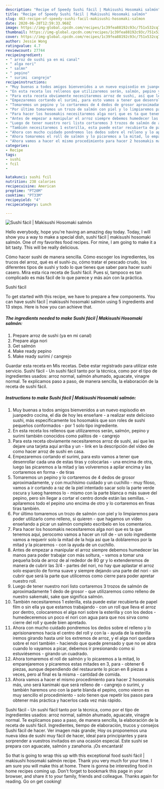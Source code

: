 ```yaml
---
description: "Recipe of Speedy Sushi fácil | Makisushi Hosomaki salmón"
title: "Recipe of Speedy Sushi fácil | Makisushi Hosomaki salmón"
slug: 463-recipe-of-speedy-sushi-facil-makisushi-hosomaki-salmon
date: 2020-06-28T12:59:33.968Z
image: https://img-global.cpcdn.com/recipes/1c39fea88192c93c/751x532cq70/sushi-facil-makisushi-hosomaki-salmon-foto-principal.jpg
thumbnail: https://img-global.cpcdn.com/recipes/1c39fea88192c93c/751x532cq70/sushi-facil-makisushi-hosomaki-salmon-foto-principal.jpg
cover: https://img-global.cpcdn.com/recipes/1c39fea88192c93c/751x532cq70/sushi-facil-makisushi-hosomaki-salmon-foto-principal.jpg
author: Jessie Wong
ratingvalue: 4.7
reviewcount: 27744
recipeingredient:
- " arroz de sushi ya en mi canal"
- " alga nori"
- " salmn"
- " pepino"
- " surimi  cangrejo"
recipeinstructions:
- "Muy buenas a todos amigos bienvenidos a un nuevo espisodio en juanpedro cocina, el día de hoy les enseñare a realizar este delicioso sushi, más especificamente los hosomakis que son roles de sushi pequeños conformados por 1 solo tipo ingrediente."
- "En esta receta los rellenos que utilizaremos serán, salmón, pepino y surimi también conocidos como palitos de cangrejo"
- "Para esta receta obviamente necesitaremos arroz de sushi, así que les dejare una tarjeta aquí arriba y un link en la descripción del vídeo de como hacer arroz de sushi en casa."
- "Empezaremos cortando el surimi, para esto vamos a tener que desenrollar cada una de estas tiras y colocarlas una encima de otra, luego las picaremos a la mitad y las volveremos a apilar encima y las cortaremos en forma de tiras"
- "Tomaremos un pepino y lo cortaremos de 4 dedos de grosor aproximadamente, y con muchísimo cuidado y un cuchillo muy filoso, vamos a ir cortando a raz de la piel intentado sacar solo la parte verde oscura y lueog haremos lo  mismo con la parte blanca o más suave del pepino, pero sin llegar a cortar el centro donde están las semillas. apilaremos todo el pepino uno encima de otro y lo cortaremos en finas tiras también."
- "Por último tomaremos un trozo de salmón con piel y lo limpiaremos para poder utilizarlo como relleno, si quieren  que hagamos un vídeo enseñando a picar un salmón completo escribelo en los comentarios."
- "Para hacer los hosomakis necesitaremos alga nori que es ta que tenemos aquí, perocomo vamos a hacer un roll de  un solo ingrediente vamos a requerir solo la mitad de la hoja así que la doblaremos por la mitad y la picaremos  con la ayuda de un cuchillo."
- "Antes de empezar a manipular el arroz siempre debemos humedecer las manos para poder trabajar con más soltura, vamos a tomar una pequeña bola de arroz de al rededor de 80 gr y lo extenderemos de manera de cubrir las 3/4 partes del nori, no hay que aplastar el arroz solo esparcilo de forma suave y siempre dejando una parte del nori  sin cubrir que será la parte que utilicemos como cierre para poder apretar nuestro roll."
- "Luego de tener nuestro nori listo cortaremos 3 trozos de salmón de aproximadamente 1 dedo de grosor que utilizaremos como relleno de nuestro sakemaki, sake que significa salmón."
- "También necesitaremos 1 esterilla, esta puede estar recubierta de papel film o sin ella ya que estamos trabajando con un roll que lleva el arroz por dentro, colocaremos el alga nori sobre la esterilla y con los dedos  humedeceremos un poco el nori con agua para que nos sirva como cierre del roll y quede bien apretado."
- "Ahora con mucho cuidado pondremos los dedos sobre el relleno y lo aprisionaremos hacia el centro del roll y con la ayuda de la esterilla iremos girando hasta unir los extremos de arroz, y el alga nori quedara sobre el nori también haciendo que quede prensado y que no se abra cuando lo vayamos a picar, debemos ir presionando como si estuviésemos  girando un cuadrado."
- "Ahora tomaremos el roll de salmón y lo picaremos a la mitad, lo emparejaremos y picaremos estas mitades en 3, para obtener 6 piezas, aunque dependiendo del restaurante lo pican en 8 piezas a veces, pero al final es la misma  cantidad de comida."
- "Ahora vamos a hacer el mismo procedimiento para hacer 2 hosomakis más, uno será kanimaki que será relleno de  cangrejo o surimi, y también haremos uno con la parte blanda el pepino, como vieron es muy sencillo el procedimiento solo tienen que repetir los pasos para obtener más práctica y hacerlos cada vez más rápido."
categories:
- Recipe
tags:
- sushi
- fcil
- 

katakunci: sushi fcil  
nutrition: 238 calories
recipecuisine: American
preptime: "PT20M"
cooktime: "PT33M"
recipeyield: "4"
recipecategory: Lunch

---
```



![Sushi fácil | Makisushi Hosomaki salmón](https://img-global.cpcdn.com/recipes/1c39fea88192c93c/751x532cq70/sushi-facil-makisushi-hosomaki-salmon-foto-principal.jpg)

Hello everybody, hope you're having an amazing day today. Today, I will show you a way to make a special dish, sushi fácil | makisushi hosomaki salmón. One of my favorites food recipes. For mine, I am going to make it a bit tasty. This will be really delicious.

Cómo hacer sushi de manera sencilla. Cómo escoger los ingredientes, los trucos del arroz, qué es el sushi-zu, cómo tratar el pescado crudo, los diferentes tipos de sushi y todo lo que tienes que saber para hacer sushi casero. Mira esta rica receta de Sushi fácil. Pues sí, tampoco es tan complicado es más fácil de lo que parece y más aún con la práctica.

Sushi fácil 

To get started with this recipe, we have to prepare a few components. You can have sushi fácil | makisushi hosomaki salmón using 5 ingredients and 13 steps. Here is how you can achieve that.

<!--inarticleads1-->

##### The ingredients needed to make Sushi fácil | Makisushi Hosomaki salmón:

1. Prepare  arroz de sushi (ya en mi canal)
1. Prepare  alga nori
1. Get  salmón
1. Make ready  pepino
1. Make ready  surimi / cangrejo


Guardar esta receta en Mis recetas. Debe estar registrado para utilizar este servicio. Sushi fácil - Un sushi fácil tanto por la técnica, como por el tipo de ingredientes usados: arroz normal, salmón ahumado, aguacate, vinagre normal. Te explicamos paso a paso, de manera sencilla, la elaboración de la receta de sushi fácil. 

<!--inarticleads2-->

##### Instructions to make Sushi fácil | Makisushi Hosomaki salmón:

1. Muy buenas a todos amigos bienvenidos a un nuevo espisodio en juanpedro cocina, el día de hoy les enseñare - a realizar este delicioso sushi, más especificamente los hosomakis que son roles de sushi pequeños conformados - por 1 solo tipo ingrediente.
1. En esta receta los rellenos que utilizaremos serán, salmón, pepino y surimi también conocidos como palitos de - cangrejo
1. Para esta receta obviamente necesitaremos arroz de sushi, así que les dejare una tarjeta aquí arriba y un - link en la descripción del vídeo de como hacer arroz de sushi en casa.
1. Empezaremos cortando el surimi, para esto vamos a tener que desenrollar cada una de estas tiras y colocarlas - una encima de otra, luego las picaremos a la mitad y las volveremos a apilar encima y las cortaremos en forma - de tiras
1. Tomaremos un pepino y lo cortaremos de 4 dedos de grosor aproximadamente, y con muchísimo cuidado y un cuchillo - muy filoso, vamos a ir cortando a raz de la piel intentado sacar solo la parte verde oscura y lueog haremos lo  - mismo con la parte blanca o más suave del pepino, pero sin llegar a cortar el centro donde están las semillas. - apilaremos todo el pepino uno encima de otro y lo cortaremos en finas tiras también.
1. Por último tomaremos un trozo de salmón con piel y lo limpiaremos para poder utilizarlo como relleno, si quieren  - que hagamos un vídeo enseñando a picar un salmón completo escribelo en los comentarios.
1. Para hacer los hosomakis necesitaremos alga nori que es ta que tenemos aquí, perocomo vamos a hacer un roll de  - un solo ingrediente vamos a requerir solo la mitad de la hoja así que la doblaremos por la mitad y la picaremos  - con la ayuda de un cuchillo.
1. Antes de empezar a manipular el arroz siempre debemos humedecer las manos para poder trabajar con más soltura, - vamos a tomar una pequeña bola de arroz de al rededor de 80 gr y lo extenderemos de manera de cubrir las 3/4 - partes del nori, no hay que aplastar el arroz solo esparcilo de forma suave y siempre dejando una parte del nori  - sin cubrir que será la parte que utilicemos como cierre para poder apretar nuestro roll.
1. Luego de tener nuestro nori listo cortaremos 3 trozos de salmón de aproximadamente 1 dedo de grosor - que utilizaremos como relleno de nuestro sakemaki, sake que significa salmón.
1. También necesitaremos 1 esterilla, esta puede estar recubierta de papel film o sin ella ya que estamos trabajando - con un roll que lleva el arroz por dentro, colocaremos el alga nori sobre la esterilla y con los dedos  - humedeceremos un poco el nori con agua para que nos sirva como cierre del roll y quede bien apretado.
1. Ahora con mucho cuidado pondremos los dedos sobre el relleno y lo aprisionaremos hacia el centro del roll y con la - ayuda de la esterilla iremos girando hasta unir los extremos de arroz, y el alga nori quedara sobre el nori también - haciendo que quede prensado y que no se abra cuando lo vayamos a picar, debemos ir presionando como si estuviésemos  - girando un cuadrado.
1. Ahora tomaremos el roll de salmón y lo picaremos a la mitad, lo emparejaremos y picaremos estas mitades en 3, para - obtener 6 piezas, aunque dependiendo del restaurante lo pican en 8 piezas a veces, pero al final es la misma  - cantidad de comida.
1. Ahora vamos a hacer el mismo procedimiento para hacer 2 hosomakis más, uno será kanimaki que será relleno de  - cangrejo o surimi, y también haremos uno con la parte blanda el pepino, como vieron es muy sencillo el procedimiento - solo tienen que repetir los pasos para obtener más práctica y hacerlos cada vez más rápido.


Sushi fácil - Un sushi fácil tanto por la técnica, como por el tipo de ingredientes usados: arroz normal, salmón ahumado, aguacate, vinagre normal. Te explicamos paso a paso, de manera sencilla, la elaboración de la receta de sushi fácil. Ingredientes, tiempo de elaboración, trucos y consejos Sushi fácil de hacer. Ver imagen más grande; Hoy os proponemos una nueva idea de sushi muy fácil de hacer, ideal para principiantes y para sorprender a vuestros invitados en una ocasión especial. Este sushi se prepara con aguacate, salmón y zanahoria. ¡Os encantará! 

So that is going to wrap this up with this exceptional food sushi fácil | makisushi hosomaki salmón recipe. Thank you very much for your time. I am sure you will make this at home. There is gonna be interesting food in home recipes coming up. Don't forget to bookmark this page in your browser, and share it to your family, friends and colleague. Thanks again for reading. Go on get cooking!
